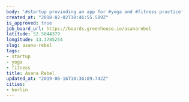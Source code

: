 ```yaml
---
body: '#startup provinding an app for #yoga and #fitness practice'
created_at: "2018-02-02T10:46:55.589Z"
is_approved: true
job_board_url: https://boards.greenhouse.io/asanarebel
latitude: 52.5044379
longitude: 13.3785254
slug: asana-rebel
tags:
- startup
- yoga
- fitness
title: Asana Rebel
updated_at: "2019-06-16T10:36:09.742Z"
cities:
- berlin
---
```

